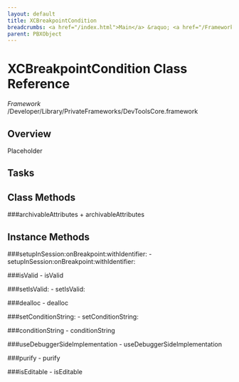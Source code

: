```yaml
---
layout: default
title: XCBreakpointCondition
breadcrumbs: <a href="/index.html">Main</a> &raquo; <a href="/Frameworks.html">Framework</a> &raquo; <a href="/Frameworks/DevToolsCore.html">DevToolsCore</a> &raquo; XCBreakpointCondition
parent: PBXObject 
---
```

# XCBreakpointCondition Class Reference

*Framework* /Developer/Library/PrivateFrameworks/DevToolsCore.framework

## Overview

Placeholder

## Tasks

## Class Methods

<a name="+archivableAttributes"></a>
###archivableAttributes
    + archivableAttributes

## Instance Methods

<a name="-setupInSession:onBreakpoint:withIdentifier:"></a>
###setupInSession:onBreakpoint:withIdentifier:
    - setupInSession:onBreakpoint:withIdentifier:

<a name="-isValid"></a>
###isValid
    - isValid

<a name="-setIsValid:"></a>
###setIsValid:
    - setIsValid:

<a name="-dealloc"></a>
###dealloc
    - dealloc

<a name="-setConditionString:"></a>
###setConditionString:
    - setConditionString:

<a name="-conditionString"></a>
###conditionString
    - conditionString

<a name="-useDebuggerSideImplementation"></a>
###useDebuggerSideImplementation
    - useDebuggerSideImplementation

<a name="-purify"></a>
###purify
    - purify

<a name="-isEditable"></a>
###isEditable
    - isEditable

